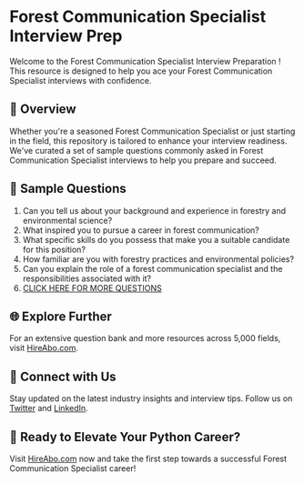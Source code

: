 # Forest Communication Specialist Interview Prep

Welcome to the Forest Communication Specialist Interview Preparation ! This resource is designed to help you ace your Forest Communication Specialist interviews with confidence.

## 🚀 Overview

Whether you're a seasoned Forest Communication Specialist or just starting in the field, this repository is tailored to enhance your interview readiness. We've curated a set of sample questions commonly asked in Forest Communication Specialist interviews to help you prepare and succeed.

## 📝 Sample Questions

1. Can you tell us about your background and experience in forestry and environmental science?
2. What inspired you to pursue a career in forest communication?
3. What specific skills do you possess that make you a suitable candidate for this position?
4. How familiar are you with forestry practices and environmental policies?
5. Can you explain the role of a forest communication specialist and the responsibilities associated with it?
6. [CLICK HERE FOR MORE QUESTIONS](https://hireabo.com/job/10_2_36/Forest%20Communication%20Specialist)

## 🌐 Explore Further

For an extensive question bank and more resources across 5,000 fields, visit [HireAbo.com](https://www.hireabo.com).

## 📱 Connect with Us

Stay updated on the latest industry insights and interview tips. Follow us on [Twitter](https://twitter.com/hireabo) and [LinkedIn](https://www.linkedin.com/in/hire-abo-3609972a8/).

## 🚀 Ready to Elevate Your Python Career?

Visit [HireAbo.com](https://www.hireabo.com) now and take the first step towards a successful Forest Communication Specialist career!